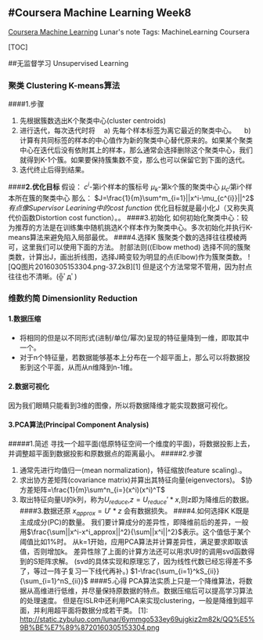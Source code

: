 ﻿#Coursera Machine Learning Week8
----
[Coursera Machine Learning](https://www.coursera.org/learn/machine-learning/home/welcome) Lunar's note 
Tags: MachineLearning Coursera

[TOC]

##无监督学习 Unsupervised Learning

### 聚类 Clustering K-means算法

####1.步骤
1. 先根据簇数选出K个聚类中心(cluster centroids)
2. 进行迭代，每次迭代时将
　a) 先每个样本标签为离它最近的聚类中心。
　b) 计算有共同标签的样本的中心值作为新的聚类中心替代原来的。如果某个聚类中心在迭代后没有依附其上的样本，那么通常会选择删除这个聚类中心，我们就得到K-1个簇。如果要保持簇集数不变，那么也可以保留它到下面的迭代。
3. 迭代终止后得到结果。

####**2.优化目标**
假设：
$c^{i}$-第i个样本的簇标号
$\mu_k$-第k个簇的聚类中心
$\mu_{c^{i}}$第i个样本所在簇的聚类中心
那么：
$J=\frac{1}{m}\sum^m_{i=1}||x^i-\mu_{c^{i}}||^2$
*有点像Supervisor Learining中的cost function*
优化目标就是最小化J（又称失真代价函数Distortion  cost function）。。
####3.初始化
如何初始化聚类中心：较为推荐的方法是在训练集中随机挑选K个样本作为聚类中心。多次初始化并执行K-means算法来避免陷入局部最优。
####4.选择K
簇聚类个数的选择往往模棱两可，这里我们可以使用下面的方法。
肘部法则((Elbow method)
选择不同的簇聚类数，计算出J，画出折线图，选择J畸变较为明显的点(Elbow)作为簇聚类数。
![QQ图片20160305153304.png-37.2kB][1]
但是这个方法常常不管用，因为肘点往往也不清晰。(╬ﾟдﾟ)
### 维数约简 Dimensionlity Reduction
#### 1.数据压缩
+ 将相同的但是以不同形式(进制/单位/幂次)呈现的特征量降到一维，即取其中一个。
+ 对于n个特征量，若数据能够基本上分布在一个超平面上，那么可以将数据投影到这个平面，从而从n维降到n-1维。
#### 2.数据可视化
因为我们眼睛只能看到3维的图像，所以将数据降维才能实现数据可视化。
#### 3.PCA算法(Principal Component Analysis)
#####1.简述
寻找一个超平面(低原特征空间一个维度的平面)，将数据投影上去，并调整超平面到数据投影和原数据点的距离最小。
#####2.步骤
1. 通常先进行均值归一(mean normalization)，特征缩放(feature scaling).。
2. 求出协方差矩阵(covariance matrix)并算出其特征向量(eigenvectors)。
$协方差矩阵=\frac{1}{m}\sum^n_{i=}(x^i)(x^i)^T$
3. 取出特征向量U的k列，称为$U_{reduce}$,$z=U_{reduce}'*x$,则z即为降维后的数据。
####3.数据还原
$x_{approx}=U'*z$ 会有数据损失。
####4.如何选择K
K既是主成成分(PC)的数量。
我们要计算成分的差异性，即降维前后的差异，一般用$\frac{\sum||x^i-x^i_approx||^2}{\sum||x^i||^2}$表示。这个值低于某个阈值比如1%时。
从k=1开始，应用PCA算法并计算差异性，满足要求即取该值，否则增加k。
差异性除了上面的计算方法还可以用求U时的调用svd函数得到的S矩阵求解。
(svd的具体实现和原理忘了，因为线性代数已经忘得差不多了，等过一阵子复习一下线代再补。)
$1-\frac{\sum_{i=1}^kS_{ii}}{\sum_{i=1}^nS_{ii}}$
####5.心得
PCA算法实质上只是一个降维算法，将数据从高维进行低维，并尽量保持原数据的特点。数据压缩后可以提高学习算法的处理速度。
但是在ISLR中还利用PCA来实现clustering，一般是降维到超平面，并利用超平面将数据分成若干类。
  [1]: http://static.zybuluo.com/lunar/6ymmgo533ey69ujgkiz2m82k/QQ%E5%9B%BE%E7%89%8720160305153304.png